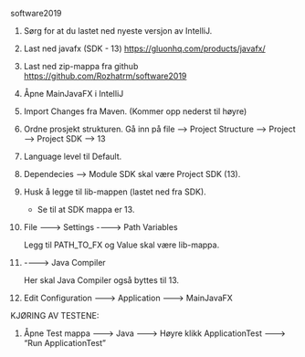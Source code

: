 software2019

1. Sørg for at du lastet ned nyeste versjon av IntelliJ. 

2. Last ned javafx (SDK - 13) https://gluonhq.com/products/javafx/ 

3. Last ned zip-mappa fra github https://github.com/Rozhatrm/software2019 

4. Åpne MainJavaFX i IntelliJ 

5. Import Changes fra Maven. (Kommer opp nederst til høyre) 

6. Ordne prosjekt strukturen. Gå inn på file --> Project Structure --> Project --> Project SDK --> 13

7. Language level til Default. 

8. Dependecies --> Module SDK skal være Project SDK (13). 

9. Husk å legge til lib-mappen (lastet ned fra SDK). 
	- Se til at SDK mappa er 13. 

10. File ---> Settings ----> Path Variables 

	Legg til PATH_TO_FX og Value skal være lib-mappa.  
11. ----> Java Compiler 

	Her skal Java Compiler også byttes til 13.  

12. Edit Configuration ---> Application ---> MainJavaFX 



KJØRING AV TESTENE: 
1. Åpne Test mappa ---> Java ---> Høyre klikk ApplicationTest ---> “Run ApplicationTest” 